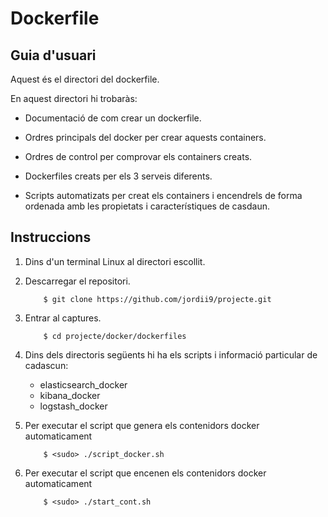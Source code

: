 # Dockerfile
## Guia d'usuari

Aquest és el directori del dockerfile.

En aquest directori hi trobaràs:

- Documentació de com crear un dockerfile.

- Ordres principals del docker per crear aquests containers.

- Ordres de control per comprovar els containers creats.

- Dockerfiles creats per els 3 serveis diferents.

- Scripts automatizats per creat  els containers i encendrels de forma ordenada amb les propietats i característiques de casdaun.


## Instruccions

1. Dins d'un terminal Linux al directori escollit.

2. Descarregar el repositori.

	```
		$ git clone https://github.com/jordii9/projecte.git
	```
	
3.  Entrar al captures.

	```
		$ cd projecte/docker/dockerfiles
	```
	
4. Dins dels directoris següents hi ha els scripts i informació particular de cadascun:
 
	- elasticsearch_docker
	- kibana_docker
	- logstash_docker 


5. Per executar el script que genera els contenidors docker automaticament

	```
		$ <sudo> ./script_docker.sh 
	```
6. Per executar el script que encenen els contenidors docker automaticament


	```
		$ <sudo> ./start_cont.sh
	```
